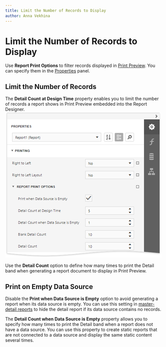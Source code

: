 ```yaml
---
title: Limit the Number of Records to Display
author: Anna Vekhina
---
```

# Limit the Number of Records to Display

Use **Report Print Options** to filter records displayed in [Print Preview](../../preview-print-and-export-reports.md). You can specify them in the [Properties](../../report-designer-tools/ui-panels/properties-panel.md) panel.

## **Limit the Number of Records**

The **Detail Count at Design Time** property enables you to limit the number of records a report shows in Print Preview embedded into the Report Designer.
![](../../../../images/eurd-web-report-detail-count-at-design-time.png)

Use the **Detail Count** option to define how many times to print the Detail band when generating a report document to display in Print Preview.

## **Print on Empty Data Source**

Disable the **Print when Data Source is Empty** option to avoid generating a report when its data source is empty. You can use this setting in [master-detail reports](../../create-popular-reports/create-a-master-detail-report-use-detail-report-bands.md) to hide the detail report if its data source contains no records.

The **Detail Count when Data Source is Empty** property allows you to specify how many times to print the Detail band when a report does not have a data source. You can use this property to create static reports that are not connected to a data source and display the same static content several times.
